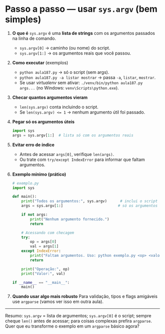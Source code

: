 # Passo a passo — usar `sys.argv` (bem simples)

1. **O que é**
   `sys.argv` é uma **lista de strings** com os argumentos passados na linha de comando.

   * `sys.argv[0]` → caminho (ou nome) do script.
   * `sys.argv[1:]` → os argumentos reais que você passou.

2. **Como executar** (exemplos)

   * `python aula187.py` → só o script (sem args).
   * `python aula187.py -a listar mostrar` → passa `-a`, `listar`, `mostrar`.
   * Se usar *virtualenv* sem ativar: `./venv/bin/python aula187.py args...` (no Windows: `venv\Scripts\python.exe`).

3. **Checar quantos argumentos vieram**

   * `len(sys.argv)` conta incluindo o script.
   * Se `len(sys.argv) <= 1` → nenhum argumento útil foi passado.

4. **Pegar só os argumentos úteis**

   ```python
   import sys
   args = sys.argv[1:]  # lista só com os argumentos reais
   ```

5. **Evitar erro de índice**

   * Antes de acessar `args[0]`, verifique `len(args)`.
   * Ou trate com `try/except IndexError` para informar que faltam argumentos.

6. **Exemplo mínimo (prático)**

   ```python
   # exemplo.py
   import sys

   def main():
       print("Todos os argumentos:", sys.argv)      # inclui o script
       args = sys.argv[1:]                         # só os argumentos úteis

       if not args:
           print("Nenhum argumento fornecido.")
           return

       # Acessando com checagem
       try:
           op = args[0]
           val = args[1]
       except IndexError:
           print("Faltam argumentos. Uso: python exemplo.py <op> <valor>")
           return

       print("Operação:", op)
       print("Valor:", val)

   if __name__ == "__main__":
       main()
   ```

7. **Quando usar algo mais robusto**
   Para validação, tipos e flags amigáveis use `argparse` (vamos ver isso em outra aula).

---

Resumo: `sys.argv` = lista de argumentos; `sys.argv[0]` é o script; sempre cheque `len()` antes de acessar; para coisas complexas prefira `argparse`. Quer que eu transforme o exemplo em um `argparse` básico agora?
